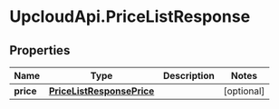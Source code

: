 # UpcloudApi.PriceListResponse

## Properties
Name | Type | Description | Notes
------------ | ------------- | ------------- | -------------
**price** | [**PriceListResponsePrice**](PriceListResponsePrice.md) |  | [optional] 


